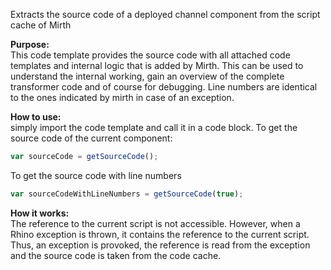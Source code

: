 Extracts the source code of a deployed channel component from the script cache of Mirth

**Purpose:**<br/>
This code template provides the source code with all attached code templates and internal logic that is added by Mirth. This can be used to understand the internal working, gain an overview of the complete transformer code and of course for debugging. Line numbers are identical to the ones indicated by mirth in case of an exception.

**How to use:**<br/>
simply import the code template and call it in a code block.
To get the source code of the current component:
```js
var sourceCode = getSourceCode();
```
To get the source code with line numbers
```js
var sourceCodeWithLineNumbers = getSourceCode(true);
```

**How it works:**<br/>
The reference to the current script is not accessible. However, when a Rhino exception is thrown, it contains the reference to the current script. Thus, an exception is provoked, the reference is read from the exception and the source code is taken from the code cache.
